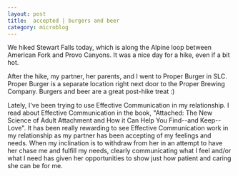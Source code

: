 ```yaml
---
layout: post
title:  accepted | burgers and beer
category: microblog
---
```


We hiked Stewart Falls today, which is along the Alpine loop between American Fork and Provo Canyons. It was a nice day for a hike, even if a bit hot.

After the hike, my partner, her parents, and I went to Proper Burger in SLC. Proper Burger is a separate location right next door to the Proper Brewing Company. Burgers and beer are a great post-hike treat :)

Lately, I've been trying to use Effective Communication in my relationship. I read about Effective Communication in the book, "Attached: The New Science of Adult Attachment and How it Can Help You Find--and Keep--Love". It has been really rewarding to see Effective Communication work in my relationship as my partner has been accepting of my feelings and needs. When my inclination is to withdraw from her in an attempt to have her chase me and fulfill my needs, clearly communicating what I feel and/or what I need has given her opportunities to show just how patient and caring she can be for me.
